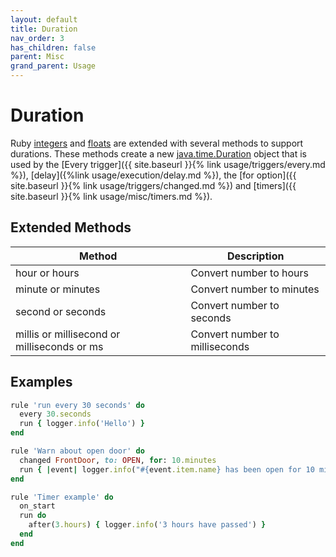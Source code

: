 ```yaml
---
layout: default
title: Duration
nav_order: 3
has_children: false
parent: Misc
grand_parent: Usage
---
```


# Duration

Ruby [integers](https://ruby-doc.org/core-2.6.8/Integer.html) and
[floats](https://ruby-doc.org/core-2.6.8/Float.html) are extended with several
methods to support durations. These methods create a new
[java.time.Duration](https://docs.oracle.com/en/java/javase/11/docs/api/java.base/java/time/Duration.html)
object that is used by the [Every trigger]({{ site.baseurl }}{% link usage/triggers/every.md %}),
[delay]({%link usage/execution/delay.md %}), the [for option]({{ site.baseurl }}{% link usage/triggers/changed.md %}) and
[timers]({{ site.baseurl }}{% link usage/misc/timers.md %}). 

## Extended Methods

| Method                                      | Description                    |
| ------------------------------------------- | ------------------------------ |
| hour or hours                               | Convert number to hours        |
| minute or minutes                           | Convert number to minutes      |
| second or seconds                           | Convert number to seconds      |
| millis or millisecond or milliseconds or ms | Convert number to milliseconds |


## Examples

```ruby
rule 'run every 30 seconds' do
  every 30.seconds
  run { logger.info('Hello') }
end
```

```ruby
rule 'Warn about open door' do
  changed FrontDoor, to: OPEN, for: 10.minutes
  run { |event| logger.info("#{event.item.name} has been open for 10 minutes") }
end
```

```ruby
rule 'Timer example' do
  on_start
  run do
    after(3.hours) { logger.info('3 hours have passed') }
  end
end
```